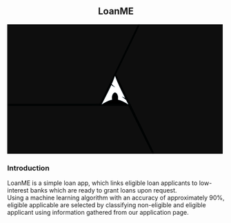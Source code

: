 <body>
    <h2 align="center"> LoanME</h2>
    <img alt="{{}}" height="300" width="500" align="center" src="img/wallhaven-4lq89l.png">
    <h3>Introduction</h3>
    <p>
        LoanME is a simple loan app, which links eligible loan applicants to low-interest banks which are ready to
        grant loans upon request.
        <br>
        Using a machine learning algorithm with an accuracy of approximately 90%, eligible applicable are selected by 
        classifying non-eligible and eligible applicant using information gathered from our application page.
    </p>
</body>
